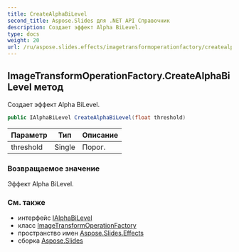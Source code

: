 ```yaml
---
title: CreateAlphaBiLevel
second_title: Aspose.Slides для .NET API Справочник
description: Создает эффект Alpha BiLevel.
type: docs
weight: 20
url: /ru/aspose.slides.effects/imagetransformoperationfactory/createalphabilevel/
---
```


## ImageTransformOperationFactory.CreateAlphaBiLevel метод

Создает эффект Alpha BiLevel.

```csharp
public IAlphaBiLevel CreateAlphaBiLevel(float threshold)
```

| Параметр | Тип | Описание |
| --- | --- | --- |
| threshold | Single | Порог. |

### Возвращаемое значение

Эффект Alpha BiLevel.

### См. также

* интерфейс [IAlphaBiLevel](../../ialphabilevel)
* класс [ImageTransformOperationFactory](../../imagetransformoperationfactory)
* пространство имен [Aspose.Slides.Effects](../../imagetransformoperationfactory)
* сборка [Aspose.Slides](../../../)

<!-- DO NOT EDIT: сгенерировано xmldocmd для Aspose.Slides.dll -->
